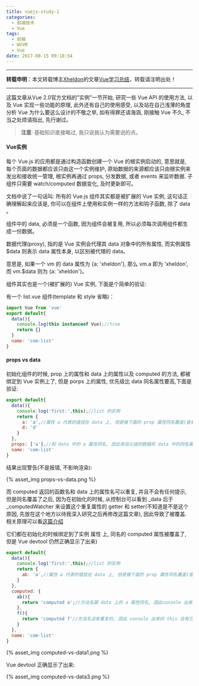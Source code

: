 ```yaml
---
title: vuejs-study-1
categories:
  - 前端技术
  - Vue
tags:
  - 前端
  - WVVM
  - Vue
date: 2017-08-15 09:18:54
---
```


----------

**转载申明**：本文转载博主[Xheldon](http://www.xheldon.com)的文章[Vue学习总结](http://www.xheldon.com/vue-learning-summary.html)，转载请注明出处！

----------


这篇文章从Vue 2.0官方文档的”实例”一节开始, 研究一些 Vue API 的使用方法, 以及 Vue 实现一些功能的原理, 此外还有自己的使用感受, 以及站在自己浅薄的角度分析 Vue 为什么要这么设计的不敬之举, 如有得罪还请海涵, 刚接触 Vue 不久, 不当之处烦请指出, 先行谢过。

> **注意**: 基础知识直接略过, 我只说我认为需要说的点。

#### Vue实例 ####

每个 Vue.js 的应用都是通过构造函数创建一个 Vue 的根实例启动的, 意思就是, 每个页面的数据都应该只由这一个实例维护, 原始数据的来源都应该只由根实例来发出和接收统一管理, 根实例再通过 props, 分发数据, 或者 events 来监听数据. 子组件只需要 watch/computed 数据变化, 及时更新即可。

文档中说了一句话叫: 所有的 Vue.js 组件其实都是被扩展的 Vue 实例, 这句话正确理解起来应该是, 你可以在组件上使用和实例一样的方法和钩子函数, 除了 data 。

组件中的 data, 必须是一个函数, 因为组件会被复用, 所以必须每次调用组件都生成一份数据。

数据代理(proxy), 指的是 Vue 实例会代理其 data 对象中的所有属性, 而实例属性 $data 则表示 data 属性本身, 以区别被代理的 data。

意思是, 如果一个 vm 的 data 属性为 {a: 'xheldon'}, 那么 vm.a 即为 'xheldon', 而 vm.$data 则为 {a: 'xheldon'}。

组件其实也是一个(被扩展的) Vue 实例, 下面是个简单的验证:

有一个 list.vue 组件(template 和 style 省略)：

```javascript
import Vue from 'vue'
export default{
  data(){
    console.log(this instanceof Vue);//true
    return {}
  }
  name: 'com-list'
}
```

#### props vs data ####

初始化组件的时候, prop 上的属性和 data 上的属性以及 computed 的方法, 都被绑定到 Vue 实例上了, 但是 porps 上的属性, 优先级比 data 同名属性要高,下面是验证:

```javascript
export default{
  data(){
    console.log('first:',this);//list 的实例
    return {
      a: 'a',//属性 a 代表的值挂在 data 上, 但是被下面的 prop 属性同名覆盖(查看上面控制台输出的内容即可)
      d: 'd'
    }
  },
  props: ['a'],//和 data 中的 a 属性同名, 因此来自父级的数据将 data 中的同名属性 a 上的数据覆盖.(注:父级是根组件, 挂载在一个实例上)
  name: 'com-list'
}
```

结果出现警告(不是报错, 不影响渲染):

{% asset_img props-vs-data.png %}

而 computed 返回的函数名和 data 上的属性名可以重复, 并且不会有任何提示, 但是同名覆盖了之后, 因为在初始化的时候, 从控制台可以看到 _data 后于 _computedWatcher 来设置这个重复属性的 getter 和 setter(不知道是不是这个原因, 先放在这个地方以待我深入研究之后再修改这篇文章), 因此导致了被覆盖. 相关原理可以看[这篇介绍](https://juejin.im/entry/577639de165abd00547b0924)

它们都在初始化的时候绑定到了实例 属性 上, 同名的 computed 属性被覆盖了, 但是 Vue devtool 仍然正确显示了出来)

```javascript
export default{
  data(){
    console.log('first:',this);//list 的实例
    return {
      ab: 'a',//属性 a 代表的值挂在 data 上, 但是被下面的 prop 属性同名覆盖(查看上面控制台输出的内容即可)
    }
  },
  computed: {
    ab(){
      return 'computed a';//方法名跟 data 上的 a 属性同名, 因此console 出来的 this 不会出现它的值, 用花括号输出的时候也是输出的 data 上的同名属性
    },
    f(){
      return 'computed f'//方法名没有重复的, 因此 console 出来的 this 会有它的同名属性, 且值为 'computed f', 我们提供的 function 被作为该属性的 getter(计算属性默认只有 getter, 可以手动添加 setter)
    }
  },
  name: 'com-list'
}
```

{% asset_img computed-vs-data1.png %}

Vue devtool 正确显示了出来:

{% asset_img computed-vs-data3.png %}


